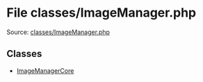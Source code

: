 File classes/ImageManager.php
=========

Source: [classes/ImageManager.php](https://github.com/PrestaShop/PrestaShop/blob/1.6.1.2/classes/ImageManager.php)


Classes
-------

* [ImageManagerCore](class.ImageManagerCore.md)

